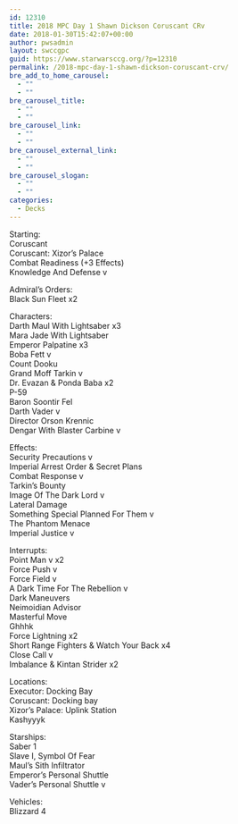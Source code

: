 ```yaml
---
id: 12310
title: 2018 MPC Day 1 Shawn Dickson Coruscant CRv
date: 2018-01-30T15:42:07+00:00
author: pwsadmin
layout: swccgpc
guid: https://www.starwarsccg.org/?p=12310
permalink: /2018-mpc-day-1-shawn-dickson-coruscant-crv/
bre_add_to_home_carousel:
  - ""
  - ""
bre_carousel_title:
  - ""
  - ""
bre_carousel_link:
  - ""
  - ""
bre_carousel_external_link:
  - ""
  - ""
bre_carousel_slogan:
  - ""
  - ""
categories:
  - Decks
---
```

Starting:  
Coruscant  
Coruscant: Xizor’s Palace  
Combat Readiness (+3 Effects)  
Knowledge And Defense v

Admiral’s Orders:  
Black Sun Fleet x2

Characters:  
Darth Maul With Lightsaber x3  
Mara Jade With Lightsaber  
Emperor Palpatine x3  
Boba Fett v  
Count Dooku  
Grand Moff Tarkin v  
Dr. Evazan & Ponda Baba x2  
P-59  
Baron Soontir Fel  
Darth Vader v  
Director Orson Krennic  
Dengar With Blaster Carbine v

Effects:  
Security Precautions v  
Imperial Arrest Order & Secret Plans  
Combat Response v  
Tarkin’s Bounty  
Image Of The Dark Lord v  
Lateral Damage  
Something Special Planned For Them v  
The Phantom Menace  
Imperial Justice v

Interrupts:  
Point Man v x2  
Force Push v  
Force Field v  
A Dark Time For The Rebellion v  
Dark Maneuvers  
Neimoidian Advisor  
Masterful Move  
Ghhhk  
Force Lightning x2  
Short Range Fighters & Watch Your Back x4  
Close Call v  
Imbalance & Kintan Strider x2

Locations:  
Executor: Docking Bay  
Coruscant: Docking bay  
Xizor’s Palace: Uplink Station  
Kashyyyk

Starships:  
Saber 1  
Slave I, Symbol Of Fear  
Maul’s Sith Infiltrator  
Emperor’s Personal Shuttle  
Vader’s Personal Shuttle v

Vehicles:  
Blizzard 4